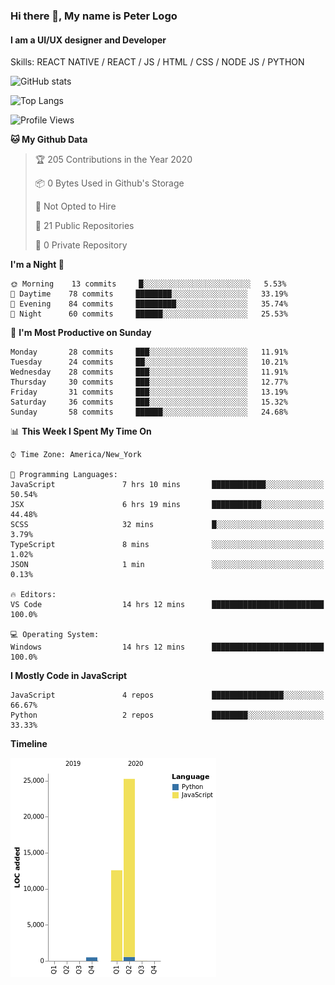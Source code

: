 ### Hi there 👋, My name is Peter Logo
#### I am a UI/UX designer and Developer
Skills: REACT NATIVE / REACT / JS / HTML / CSS / NODE JS / PYTHON

![GitHub stats](https://github-readme-stats.vercel.app/api?username=Together4&show_icons=true&count_private=true&theme=dark)

![Top Langs](https://github-readme-stats.vercel.app/api/top-langs/?username=Together4&theme=dark&layout=compact)

<!--START_SECTION:waka-->
![Profile Views](http://img.shields.io/badge/Profile%20Views-74-blue)

**🐱 My Github Data** 

> 🏆 205 Contributions in the Year 2020
 > 
> 📦 0 Bytes Used in Github's Storage 
 > 
> 🚫 Not Opted to Hire
 > 
> 📜 21 Public Repositories
 > 
> 🔑 0 Private Repository 
 > 
**I'm a Night 🦉** 

```text
🌞 Morning    13 commits     █░░░░░░░░░░░░░░░░░░░░░░░░   5.53% 
🌆 Daytime    78 commits     ████████░░░░░░░░░░░░░░░░░   33.19% 
🌃 Evening    84 commits     █████████░░░░░░░░░░░░░░░░   35.74% 
🌙 Night      60 commits     ██████░░░░░░░░░░░░░░░░░░░   25.53%

```
📅 **I'm Most Productive on Sunday** 

```text
Monday       28 commits     ███░░░░░░░░░░░░░░░░░░░░░░   11.91% 
Tuesday      24 commits     ██░░░░░░░░░░░░░░░░░░░░░░░   10.21% 
Wednesday    28 commits     ███░░░░░░░░░░░░░░░░░░░░░░   11.91% 
Thursday     30 commits     ███░░░░░░░░░░░░░░░░░░░░░░   12.77% 
Friday       31 commits     ███░░░░░░░░░░░░░░░░░░░░░░   13.19% 
Saturday     36 commits     ███░░░░░░░░░░░░░░░░░░░░░░   15.32% 
Sunday       58 commits     ██████░░░░░░░░░░░░░░░░░░░   24.68%

```


📊 **This Week I Spent My Time On** 

```text
⌚︎ Time Zone: America/New_York

💬 Programming Languages: 
JavaScript               7 hrs 10 mins       ████████████░░░░░░░░░░░░░   50.54% 
JSX                      6 hrs 19 mins       ███████████░░░░░░░░░░░░░░   44.48% 
SCSS                     32 mins             █░░░░░░░░░░░░░░░░░░░░░░░░   3.79% 
TypeScript               8 mins              ░░░░░░░░░░░░░░░░░░░░░░░░░   1.02% 
JSON                     1 min               ░░░░░░░░░░░░░░░░░░░░░░░░░   0.13%

🔥 Editors: 
VS Code                  14 hrs 12 mins      █████████████████████████   100.0%

💻 Operating System: 
Windows                  14 hrs 12 mins      █████████████████████████   100.0%

```

**I Mostly Code in JavaScript** 

```text
JavaScript               4 repos             ████████████████░░░░░░░░░   66.67% 
Python                   2 repos             ████████░░░░░░░░░░░░░░░░░   33.33%

```


**Timeline**

![Chart not found](https://github.com/Together4/Together4/blob/main/charts/bar_graph.png) 


<!--END_SECTION:waka-->


